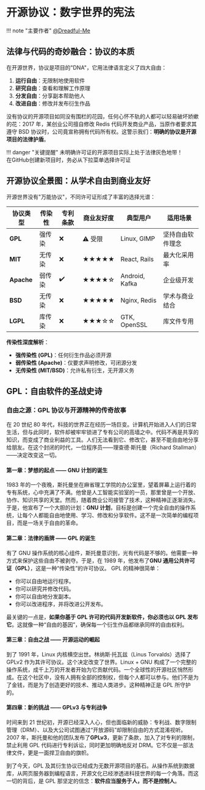 # 开源协议：数字世界的宪法

!!! note "主要作者"
    [@Dreadful-Me](https://github.com/Dreadful-Me)

## 法律与代码的奇妙融合：协议的本质

在开源世界，协议是项目的"DNA"，它用法律语言定义了四大自由：
1. **运行自由**：无限制地使用软件
2. **研究自由**：查看和理解工作原理
3. **分发自由**：分享副本帮助他人
4. **改进自由**：修改并发布衍生作品

没有协议的开源项目如同没有围栏的花园，任何心怀不轨的人都可以轻易破坏娇嫰的花：2017 年，某创业公司擅自修改 Redis 代码开发商业产品，当原作者要求其遵守 BSD 协议时，公司竟宣称拥有代码所有权。这警示我们：**明确的协议是开源项目的法律护盾**。

!!! danger "关键提醒"
    未明确许可证的开源项目实际上处于法律灰色地带！  
    在GitHub创建新项目时，务必从下拉菜单选择许可证

## 开源协议全景图：从学术自由到商业友好

开源世界没有"万能协议"，不同许可证形成了丰富的选择光谱：

| 协议类型 | 传染性 | 专利条款 | 商业友好度 | 典型用户       | 适用场景              |
|----------|--------|----------|------------|----------------|-----------------------|
| **GPL**  | 强传染 | ❌        | ⚠️ 受限     | Linux, GIMP    | 坚持自由软件理念      |
| **MIT**  | 无传染 | ❌        | ★★★★★       | React, Rails   | 最大化采用率          |
| **Apache**| 弱传染 | ✔️        | ★★★★☆       | Android, Kafka | 企业级开发            |
| **BSD**  | 无传染 | ❌        | ★★★★★       | Nginx, Redis   | 学术与商业结合        |
| **LGPL** | 库传染 | ❌        | ★★★☆☆       | GTK, OpenSSL   | 库文件专用            |

**传染性深度解析**：
- **强传染性 (GPL)**：任何衍生作品必须开源
- **弱传染性 (Apache)**：仅要求声明修改，可闭源分发
- **无传染性 (MIT/BSD)**：允许私有衍生，无开源义务

## GPL：自由软件的圣战史诗

### 自由之源：GPL 协议与开源精神的传奇故事

在 20 世纪 80 年代，科技的世界正在经历一场巨变。计算机开始进入人们的日常生活，但与此同时，软件却被牢牢锁进了专有公司的高墙之中。代码不再是共享的知识，而变成了商业利益的工具。人们无法看到它、修改它，甚至不能自由地分享给朋友。在这个封闭的时代，一位程序员——理查德·斯托曼（Richard Stallman）——决定改变这一切。

#### 第一章：梦想的起点 —— GNU 计划的诞生

1983 年的一个夜晚，斯托曼坐在麻省理工学院的办公室里，望着屏幕上运行着的专有系统，心中充满了不满。他曾是人工智能实验室的一员，那里曾是一个开放、协作、知识共享的天堂。然而，随着商业公司接管了技术，这种精神正逐渐消失。于是，他宣布了一个大胆的计划：**GNU 计划**，目标是创建一个完全自由的操作系统，让每个人都能自由地使用、学习、修改和分享软件。这不是一次简单的编程项目，而是一场关于自由的革命。

#### 第二章：法律的盾牌 —— GPL 的诞生

有了 GNU 操作系统的核心组件，斯托曼意识到，光有代码是不够的。他需要一种方式来保护这些自由不被剥夺。于是，在 1989 年，他发布了**GNU 通用公共许可证（GPL）**，这是一种“传染性”的许可协议。
GPL 的精神很简单：
- 你可以自由地运行程序。
- 你可以研究并修改代码。
- 你可以自由地分发副本。
- 你可以改进程序，并将改进公开发布。

最关键的一点是，**如果你基于 GPL 许可的代码开发新软件，你必须也以 GPL 发布它**。这就像一种“自由的基因”，确保每一个衍生作品都继承同样的自由权利。

#### 第三章：自由之战 —— 开源运动的崛起

到了 1991 年，Linux 内核横空出世。林纳斯·托瓦兹（Linus Torvalds）选择了 GPLv2 作为其许可协议。这个决定改变了世界。Linux + GNU 构成了一个完整的操作系统，成千上万的开发者开始为它贡献代码。一个全球性的开源社区悄然形成。在这个社区中，没有人拥有全部的控制权，但每个人都可以参与。他们不是为了金钱，而是为了创造更好的技术、推动人类进步。这种精神正是 GPL 所守护的。

#### 第四章：新的挑战 —— GPLv3 与专利战争

时间来到 21 世纪初，开源已经深入人心，但也面临新的威胁：专利战、数字限制管理（DRM）、以及大公司试图通过“开放源码”却限制自由的方式混淆视听。2007 年，斯托曼和他的团队发布了**GPLv3**，更新了条款，加入了对专利的限制，禁止利用 GPL 代码进行专利诉讼，同时更加明确地反对 DRM。它不仅是一部法律文件，更是一面捍卫自由的旗帜。

到了今天，GPL 及其衍生协议已经成为无数开源项目的基石。从操作系统到数据库，从网页服务器到编程语言，开源文化已经渗透进科技世界的每一个角落。而这一切的背后，是 GPL 那坚定的信念：**软件应当服务于人，而不是控制人**。